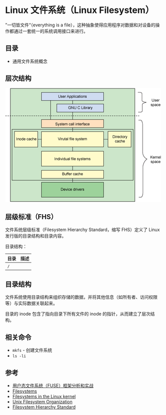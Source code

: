 # Linux 文件系统（Linux Filesystem）

”一切皆文件“（everything is a file），这种抽象使得应用程序对数据和对设备的操作都通过一套统一的系统调用接口来进行。

## 目录

* 通用文件系统概念

## 层次结构

![文件系统层次结构](.images/fs-hierarchies.gif)

## 层级标准（FHS）

文件系统层级标准（Filesystem Hierarchy Standard，缩写 FHS）定义了 Linux 发行版的目录结构和目录内容。

目录结构：

| 目录 | 描述 |
| ---- | ---- |
| `/`  |      |


## 目录结构

文件系统使用目录结构来组织存储的数据，并将其他信息（如所有者、访问权限等）与实际数据关联起来。

目录的 inode 包含了指向目录下所有文件的 inode 的指针，从而建立了层次结构。

## 相关命令

* `mkfs` - 创建文件系统
* `ls -li`

## 参考

* [用户态文件系统（FUSE）框架分析和实战](https://cloud.tencent.com/developer/article/1006138)
* [Filesystems](https://www.tldp.org/LDP/sag/html/filesystems.html)
* [Filesystems in the Linux kernel](https://www.kernel.org/doc/html/latest/filesystems/index.html)
* [Unix Filesystem Organization](https://web.cs.wpi.edu/~rek/DCS/D04/UnixFileSystems.html)
* [Filesystem Hierarchy Standard](https://en.wikipedia.org/wiki/Filesystem_Hierarchy_Standard)